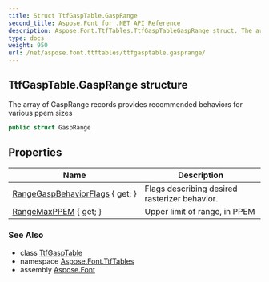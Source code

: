 ```yaml
---
title: Struct TtfGaspTable.GaspRange
second_title: Aspose.Font for .NET API Reference
description: Aspose.Font.TtfTables.TtfGaspTableGaspRange struct. The array of GaspRange records provides recommended behaviors for various ppem sizes
type: docs
weight: 950
url: /net/aspose.font.ttftables/ttfgasptable.gasprange/
---
```

## TtfGaspTable.GaspRange structure

The array of GaspRange records provides recommended behaviors for various ppem sizes

```csharp
public struct GaspRange
```

## Properties

| Name | Description |
| --- | --- |
| [RangeGaspBehaviorFlags](../../aspose.font.ttftables/ttfgasptable.gasprange/rangegaspbehaviorflags) { get; } | Flags describing desired rasterizer behavior. |
| [RangeMaxPPEM](../../aspose.font.ttftables/ttfgasptable.gasprange/rangemaxppem) { get; } | Upper limit of range, in PPEM |

### See Also

* class [TtfGaspTable](../ttfgasptable/)
* namespace [Aspose.Font.TtfTables](../../aspose.font.ttftables/)
* assembly [Aspose.Font](../../)


